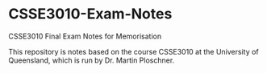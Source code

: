 # CSSE3010-Exam-Notes
CSSE3010 Final Exam Notes for Memorisation 

This repository is notes based on the course CSSE3010 at the University of Queensland, which is run by Dr. Martin Ploschner.
